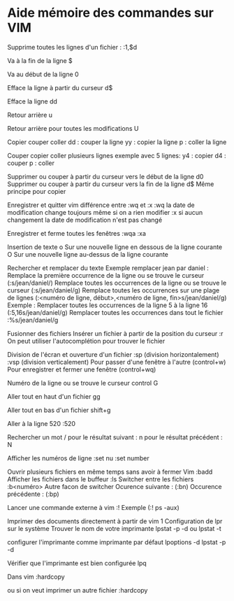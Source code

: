 # Aide mémoire des commandes sur VIM

Supprime toutes les lignes d'un fichier :
:1,$d 

Va à la fin de la ligne 
$

Va au début de la ligne
0

Efface la ligne à partir du curseur
d$

Efface la ligne
dd

Retour arrière
u

Retour arrière pour toutes les modifications
U

Copier couper coller
dd : couper la ligne
yy : copier la ligne
p : coller la ligne

Couper copier coller plusieurs lignes
exemple avec 5 lignes:
y4 : copier
d4 : couper
p : coller

Supprimer ou couper à partir du curseur vers le début de la ligne
d0
Supprimer ou couper à partir du curseur vers la fin de la ligne
d$
Même principe pour copier

Enregistrer et quitter vim
différence entre :wq et :x
:wq la date de modification change toujours même si on a rien modifier
:x si aucun changement la date de modification n'est pas changé

Enregistrer et ferme toutes les fenêtres
:wqa 
:xa

Insertion de texte
o  Sur une nouvelle ligne en dessous de la ligne courante
O  Sur une nouvelle ligne au-dessus de la ligne courante



Rechercher et remplacer du texte
Exemple remplacer jean par daniel :
Remplace la première occurrence de la ligne ou se trouve le curseur (:s/jean/daniel/)
Remplace toutes les occurrences de la ligne ou se trouve le curseur (:s/jean/daniel/g)
Remplace toutes les occurrences sur une plage de lignes (:<numéro de ligne, début>,<numéro de ligne, fin>s/jean/daniel/g)
Exemple : Remplacer toutes les occurrences de la ligne 5 à la ligne 16 (:5,16s/jean/daniel/g)
Remplacer toutes les occurrences dans tout le fichier
:%s/jean/daniel/g

Fusionner des fichiers
Insérer un fichier à partir de la position du curseur
:r<nom du fichier>
On peut utiliser l'autocomplétion pour trouver le fichier

Division de l'écran et ouverture d'un fichier
:sp <nom du fichier> (division horizontalement)
:vsp <nom du fichier> (division verticalement)
Pour passer d'une fenêtre à l'autre (control+w)
Pour enregistrer et fermer une fenêtre (control+wq)

Numéro de la ligne ou se trouve le curseur
control G

Aller tout en haut d'un fichier
gg

Aller tout en bas d'un fichier
shift+g

Aller à la ligne 520
:520

Rechercher un mot
/<mot>
pour le résultat suivant : n
pour le résultat précédent : N

Afficher les numéros de ligne
:set nu
:set number

Ouvrir plusieurs fichiers en même temps sans avoir à fermer Vim
:badd <nouveau fichier>
Afficher les fichiers dans le buffeur
:ls
Switcher entre les fichiers
:b<numéro>
Autre facon de switcher
Ocurence suivante : (:bn)
Occurence précédente : (:bp)

Lancer une commande externe à vim
:!
Exemple (:! ps -aux)

Imprimer des documents directement à partir de vim
1 Configuration de lpr sur le système
Trouver le nom de votre imprimante
lpstat -p -d
ou
lpstat -t

configurer l'imprimante comme imprimante par défaut
lpoptions -d <nom imprimante>
lpstat -p -d <nom imprimante>

Vérifier que l'imprimante est bien configurée
lpq

Dans vim
:hardcopy

ou si on veut imprimer un autre fichier 
:hardcopy <nom fichier>


